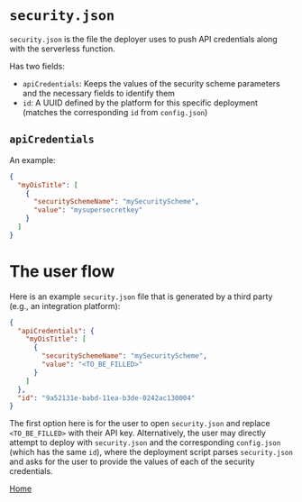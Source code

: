 # `security.json`

`security.json` is the file the deployer uses to push API credentials along with the serverless function.

Has two fields:
- `apiCredentials`: Keeps the values of the security scheme parameters and the necessary fields to identify them
- `id`: A UUID defined by the platform for this specific deployment (matches the corresponding `id` from `config.json`)

## `apiCredentials`

An example:

```json
{
  "myOisTitle": [
    {
      "securitySchemeName": "mySecurityScheme",
      "value": "mysupersecretkey"
    }
  ]
}
```

# The user flow

Here is an example `security.json` file that is generated by a third party (e.g., an integration platform):

```json
{
  "apiCredentials": {
    "myOisTitle": [
      {
        "securitySchemeName": "mySecurityScheme",
        "value": "<TO_BE_FILLED>"
      }
    ]
  },
  "id": "9a52131e-babd-11ea-b3de-0242ac130004"
}
```

The first option here is for the user to open `security.json` and replace `<TO_BE_FILLED>` with their API key.
Alternatively, the user may directly attempt to deploy with `security.json` and the corresponding `config.json` (which has the same `id`), where the deployment script parses `security.json` and asks for the user to provide the values of each of the security credentials.

[Home](/README.md#contents)
